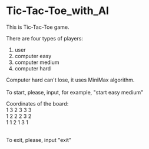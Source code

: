 # Tic-Tac-Toe_with_AI

This is Tic-Tac-Toe game.

There are four types of players:
1) user
2) computer easy
3) computer medium
4) computer hard 

Computer hard can't lose, it uses MiniMax algorithm.
<br/>
<br/>
To start, please, input, for example, "start easy medium"

Coordinates of the board:<br/>
1 3     2 3    3 3   
1 2     2 2    3 2   
1 1     2 1    3 1   

<br/>
To exit, please, input "exit"



